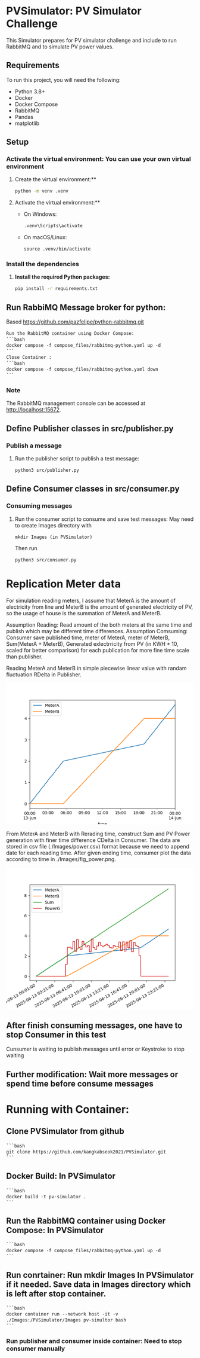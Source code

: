 # PVSimulator: PV Simulator Challenge

This Simulator prepares for PV simulator challenge and include to run RabbitMQ and to simulate PV power values. 

## Requirements

To run this project, you will need the following:

- Python 3.8+
- Docker
- Docker Compose
- RabbitMQ
- Pandas
- matplotlib

## Setup

### Activate the virtual environment: You can use your own virtual environment

1. Create the virtual environment:**

    ```sh
    python -m venv .venv
    ```

2. Activate the virtual environment:**
    - On Windows:

        ```bash
        .venv\Scripts\activate
        ```

    - On macOS/Linux:

        ```bsash
        source .venv/bin/activate
        ```

### Install the dependencies

1. **Install the required Python packages:**

    ```bash
    pip install -r requirements.txt
    ```

## Run RabbiMQ Message broker for python: 

Based https://github.com/pazfelipe/python-rabbitmq.git 

    Run the RabbitMQ container using Docker Compose:
    ```bash
    docker compose -f compose_files/rabbitmq-python.yaml up -d
    ```
    Close Container :
    ```bash
    docker compose -f compose_files/rabbitmq-python.yaml down
    ```
### Note

The RabbitMQ management console can be accessed at [http://localhost:15672](http://localhost:15672).

## Define Publisher classes in src/publisher.py
### Publish a message

1. Run the publisher script to publish a test message:

    ```sh
    python3 src/publisher.py
    ```

## Define Consumer classes in src/consumer.py
### Consuming messages

1. Run the consumer script to consume and save test messages: May need to create Images directory with 
    ```basg
    mkdir Images (in PVSimulator)
    ```
    Then run
    ```sh
    python3 src/consumer.py
    ```

# Replication Meter data

For simulation reading meters, I assume that MeterA is the amount of electricity from line and MeterB is the amount of generated electricity of PV,
so the usage of house is the summation of MeterA and MeterB.

Assumption Reading: Read amount of the both meters at the same time and publish which may be different time differences.
Assumption Comsuming: Consumer save published time, meter of MeterA, meter of MeterB, Sum(MeterA + MeterB), Generated exlectrricity from PV (in KWH * 10, scaled for better comparison) for each publication for more fine time scale than publisher.

Reading MeterA and MeterB in simple piecewise linear value with randam fluctuation RDelta in Publisher.

![Alt text](simple_meter.png)

From MeterA and MeterB with Rerading time, construct Sum and PV Power generation with finer time difference CDelta in Consumer.
The data are stored in csv file (./Images/power.csv) format because we need to append date for each reading time.
After given ending time, consumer plot the data according to time in ./Images/fig_power.png.

![Alt text](fig_power_simple.png)

## After finish consuming messages, one have to stop Consumer in this test

Cunsumer is waiting to publish messages until error or Keystroke to stop waiting

## Further modification: Wait more messages or spend time before consume messages


# Running with Container:
## Clone PVSimulator from github

    ```bash
    git clone https://github.com/kangkabseok2021/PVSimulator.git 
    ```

## Docker Build: In PVSimulator

    ```bash
    docker build -t pv-simulator .
    ```

## Run the RabbitMQ container using Docker Compose: In PVSimulator
    ```bash
    docker compose -f compose_files/rabbitmq-python.yaml up -d
    ```

## Run conrtainer: Run mkdir Images In PVSimulator if it needed. Save data in Images directory which is left after stop container.

    ```bash
    docker container run --network host -it -v ./Images:/PVSimulator/Images pv-simultor bash
    ```

### Run publisher and consumer inside container: Need to stop consumer manually